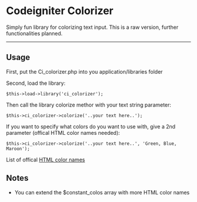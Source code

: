 # Codeigniter Colorizer

Simply fun library for colorizing text input. This is a raw version, further functionalities planned.

---

## Usage

First, put the Ci_colorizer.php into you application/libraries folder

Second, load the library:

    $this->load->library('ci_colorizer');

Then call the library colorize methor with your text string parameter:

    $this->ci_colorizer->colorize('..your text here..');

If you want to specify what colors do you want to use with, give a 2nd parameter (offical HTML color names needed):

    $this->ci_colorizer->colorize('..your text here..', 'Green, Blue, Maroon');

List of offical [HTML color names](http://www.w3schools.com/html/html_colornames.asp/) 

## Notes

*    You can extend the $constant_colos array with more HTML color names